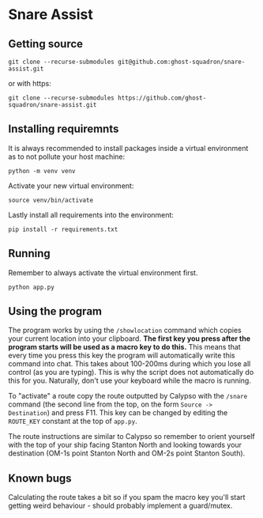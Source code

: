 # Snare Assist

## Getting source

`git clone --recurse-submodules git@github.com:ghost-squadron/snare-assist.git`

or with https:

`git clone --recurse-submodules https://github.com/ghost-squadron/snare-assist.git`

## Installing requiremnts

It is always recommended to install packages inside a virtual environment as to not pollute your host machine:

`python -m venv venv`

Activate your new virtual environment:

`source venv/bin/activate`

Lastly install all requirements into the environment:

`pip install -r requirements.txt`

## Running

Remember to always activate the virtual environment first.

`python app.py`

## Using the program

The program works by using the `/showlocation` command which copies your current location into your clipboard.
**The first key you press after the program starts will be used as a macro key to do this.**
This means that every time you press this key the program will automatically write this command into chat.
This takes about 100-200ms during which you lose all control (as you are typing).
This is why the script does not automatically do this for you.
Naturally, don't use your keyboard while the macro is running.

To "activate" a route copy the route outputted by Calypso with the `/snare` command (the second line from the top, on the form `Source -> Destination`) and press F11.
This key can be changed by editing the `ROUTE_KEY` constant at the top of `app.py`.

The route instructions are similar to Calypso so remember to orient yourself with the top of your ship facing Stanton North and looking towards your destination (OM-1s point Stanton North and OM-2s point Stanton South).

## Known bugs

Calculating the route takes a bit so if you spam the macro key you'll start getting weird behaviour - should probably implement a guard/mutex.
